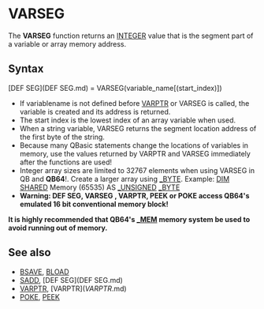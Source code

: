 # VARSEG

The **VARSEG** function returns an [INTEGER](INTEGER.md) value that is the segment part of a variable or array memory address.

  

## Syntax

[DEF SEG](DEF SEG.md) = VARSEG(variable_name[(start_index)])
  

* If variablename is not defined before [VARPTR](VARPTR.md) or VARSEG is called, the variable is created and its address is returned.
* The start index is the lowest index of an array variable when used.
* When a string variable, VARSEG returns the segment location address of the first byte of the string.
* Because many QBasic statements change the locations of variables in memory, use the values returned by VARPTR and VARSEG immediately after the functions are used!
* Integer array sizes are limited to 32767 elements when using VARSEG in QB and **QB64**!. Create a larger array using [_BYTE](_BYTE.md). Example: [DIM](DIM.md) [SHARED](SHARED.md) Memory (65535) AS [_UNSIGNED](_UNSIGNED.md) [_BYTE](_BYTE.md)
* **Warning: DEF SEG, VARSEG , VARPTR, PEEK or POKE access QB64's emulated 16 bit conventional memory block!**

**It is highly recommended that QB64's [_MEM](_MEM.md) memory system be used to avoid running out of memory.**
  

## See also

* [BSAVE](BSAVE.md), [BLOAD](BLOAD.md)
* [SADD](SADD.md), [DEF SEG](DEF SEG.md)
* [VARPTR](VARPTR.md), [VARPTR$](VARPTR$.md)
* [POKE](POKE.md), [PEEK](PEEK.md)

  
